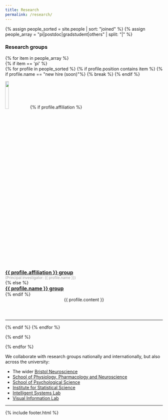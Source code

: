 ```yaml
---
title: Research
permalink: /research/
---
```


{% assign people_sorted = site.people | sort: "joined" %}
{% assign people_array = "pi|postdoc|gradstudent|others" | split: "|" %}


<!--
{% assign people_sorted = site.people | sort: "joined" %}
<ul>
{% for y in yearsSorted %}
  <li>{{ y.name }}
    <ul>
      {% assign yearTitlesSorted = y.items | sort: "title" %}
      {% for t in yearTitlesSorted %}
      <li>{{ t.title }}</li>
      {% endfor %}
    </ul>
  </li>
{% endfor %}
</ul>-->

<h3>Research groups</h3>
{% for item in people_array %}

<div class="pos_header">
 {% if item == 'pi' %}


<div class="content list people">
  {% for profile in people_sorted %}
    {% if profile.position contains item %}
    {% if profile.name == "new hire (soon)"%}
    	{% break %}
    {% endif %}
    <div class="list-item-people">
      <p class="list-post-title">
      	<!--{% if profile.avatar %}
        <a href="{{ site.baseurl }}{{ profile.url }}"><img width="200" height="230" src="{{site.baseurl}}/images/people/{{profile.avatar}}"></a>
        {% else %}
        <a href="{{ site.baseurl }}{{ profile.url }}"><img width="200" height="230" src="http://evansheline.com/wp-content/uploads/2011/02/facebook-Storm-Trooper.jpg"></a>
        {% endif %}-->
        <a href="{{profile.website}}"><img width="15%" height="15%" src="{{site.baseurl}}/images/people/{{profile.avatar}}"></a>
            {% if profile.affiliation %}
                  <a class="name" href="{{profile.website}}"><div style="text-align: left;"><font size="+0"><b>{{ profile.affiliation }} group</b></font></div></a>
                  <small><span style="color:#9d9d9d"><div style="text-align: left;">(Principal investigator: {{ profile.name }})</div></span></small>
            {% else %}
                  <a class="name" href="{{profile.website}}"><div style="text-align: left;"><font size="+0"><b>{{ profile.name }} group</b></font></div></a>
            {% endif %}
        <br><header class="text-left">{{ profile.content }}</header>      
        <hr>      
		</p>
    </div>    
    {% endif %}	
  {% endfor %}
</div>

 {% endif %}
</div>
{% endfor %}

We collaborate with research groups nationally and internationally, but also across the university:

<ul>
  <li>The wider <a href="http://www.bristol.ac.uk/neuroscience/" target="_blank">Bristol Neuroscience</a></li>
  <li><a href="http://www.bristol.ac.uk/phys-pharm-neuro/" target="_blank">School of Physiology, Pharmacology and Neuroscience</a></li>
  <li><a href="http://www.bristol.ac.uk/psychology/" target="_blank">School of Psychological Science</a></li>
  <li><a href="https://www.bristolmathsresearch.org/statistical-science/" target="_blank">Institute for Statistical Science</a></li>
  <li><a href="http://intelligentsystems.bristol.ac.uk/" target="_blank">Intelligent Systems Lab</a></li>
  <li><a href="http://vilab.blogs.bristol.ac.uk/" target="_blank">Visual Information Lab</a></li>  
</ul>  

<hr>

{% include footer.html %}

